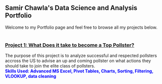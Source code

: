 ## Samir Chawla's Data Science and Analysis Portfolio

Welcome to my Portfolio page and feel free to browse all my projects below.
<br>
<br>

### [**Project 1: What Does it take to become a Top Pollster?** ](https://github.com/Samir221/Pollster_Case_Study/tree/main) 
The purpose of this project is to analyze successful and respected pollsters accross the US to advise an up and coming pollster on what actions they should take to join the elite class of pollsters. 
<br> 
<span style="color:blue">**Skills Used: Advanced MS Excel, Pivot Tables, Charts, Sorting, Filtering, VLOOKUP, data cleaning**</span>  <br><br> 

